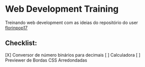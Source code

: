 # Web Development Training

Treinando web development com as ideias do repositório do user <a href="">florinpop17</a>

## Checklist:

[X] Conversor de número binários para decimais
[ ] Calculadora
[ ] Previewer de Bordas CSS Arredondadas
